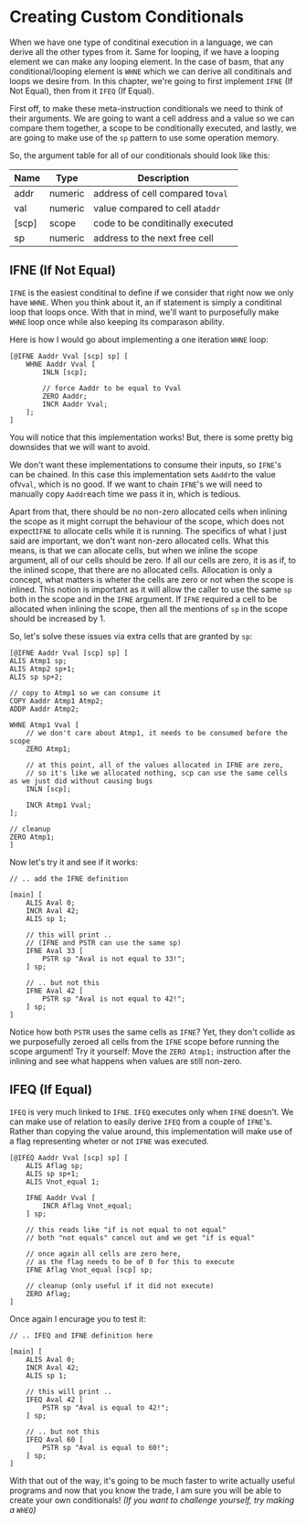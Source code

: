 # Creating Custom Conditionals

When we have one type of conditinal execution in a language, we can derive all the other types from it.
Same for looping, if we have a looping element we can make any looping element.
In the case of basm, that any conditional/looping element is `WHNE` which we can derive all conditinals and loops we desire from.
In this chapter, we're going to first implement `IFNE` (If Not Equal), then from it `IFEQ` (If Equal).

First off, to make these meta-instruction conditionals we need to think of their arguments.
We are going to want a cell address and a value so we can compare them together,
a scope to be conditionally executed, and lastly,
we are going to make use of the `sp` pattern to use some operation memory.

So, the argument table for all of our conditionals should look like this:


| Name  | Type    | Description                      |
| ------- | --------- | ---------------------------------- |
| addr  | numeric | address of cell compared to`val` |
| val   | numeric | value compared to cell at`addr`  |
| [scp] | scope   | code to be conditinally executed |
| sp    | numeric | address to the next free cell    |

## IFNE (If Not Equal)

`IFNE` is the easiest conditinal to define if we consider that right now we only have `WHNE`.
When you think about it, an if statement is simply a conditinal loop that loops once.
With that in mind, we'll want to purposefully make `WHNE` loop once while also keeping its comparason ability.

Here is how I would go about implementing a one iteration `WHNE` loop:

```basm
[@IFNE Aaddr Vval [scp] sp] [
    WHNE Aaddr Vval [
        INLN [scp];

        // force Aaddr to be equal to Vval
        ZERO Aaddr;
        INCR Aaddr Vval;
    ];
]
```

You will notice that this implementation works!
But, there is some pretty big downsides that we will want to avoid.

We don't want these implementations to consume their inputs, so `IFNE`'s can be chained.
In this case this implementation sets `Aaddr`to the value of`Vval`, which is no good.
If we want to chain `IFNE`'s we will need to manually copy `Aaddr`each time we pass it in, which is tedious.

Apart from that, there should be no non-zero allocated cells when inlining the scope as it might corrupt the behaviour of the scope,
which does not expect`IFNE` to allocate cells while it is running.
The specifics of what I just said are important, we don't want non-zero allocated cells.
What this means, is that we can allocate cells, but when we inline the scope argument, all of our cells should be zero.
If all our cells are zero, it is as if, to the inlined scope, that there are no allocated cells.
Allocation is only a concept, what matters is wheter the cells are zero or not when the scope is inlined.
This notion is important as it will allow the caller to use the same `sp` both in the scope and in the `IFNE` argument.
If `IFNE` required a cell to be allocated when inlining the scope, then all the mentions of `sp` in the scope should be increased by 1.

So, let's solve these issues via extra cells that are granted by `sp`:

```basm
[@IFNE Aaddr Vval [scp] sp] [
ALIS Atmp1 sp;
ALIS Atmp2 sp+1;
ALIS sp sp+2;

// copy to Atmp1 so we can consume it
COPY Aaddr Atmp1 Atmp2;
ADDP Aaddr Atmp2;

WHNE Atmp1 Vval [
    // we don't care about Atmp1, it needs to be consumed before the scope
    ZERO Atmp1;

    // at this point, all of the values allocated in IFNE are zero,
    // so it's like we allocated nothing, scp can use the same cells as we just did without causing bugs
    INLN [scp];

    INCR Atmp1 Vval;
];

// cleanup
ZERO Atmp1;
]
```

Now let's try it and see if it works:

```basm
// .. add the IFNE definition

[main] [
    ALIS Aval 0;
    INCR Aval 42;
    ALIS sp 1;
  
    // this will print ..
    // (IFNE and PSTR can use the same sp)
    IFNE Aval 33 [
        PSTR sp "Aval is not equal to 33!";
    ] sp;

    // .. but not this
    IFNE Aval 42 [
        PSTR sp "Aval is not equal to 42!";
    ] sp;
]
```

Notice how both `PSTR` uses the same cells as `IFNE`? Yet, they don't collide as we purposefully
zeroed all cells from the `IFNE` scope before running the scope argument!
Try it yourself: Move the `ZERO Atmp1;` instruction after the inlining
and see what happens when values are still non-zero.

## IFEQ (If Equal)

`IFEQ` is very much linked to `IFNE`. `IFEQ` executes only when `IFNE` doesn't.
We can make use of relation to easily derive `IFEQ` from a couple of `IFNE`'s.
Rather than copying the value around,
this implementation will make use of a flag representing wheter or not `IFNE` was executed.

```basm
[@IFEQ Aaddr Vval [scp] sp] [
    ALIS Aflag sp;
    ALIS sp sp+1;
    ALIS Vnot_equal 1;

    IFNE Aaddr Vval [
        INCR Aflag Vnot_equal;
    ] sp;

    // this reads like "if is not equal to not equal"
    // both "not equals" cancel out and we get "if is equal"

    // once again all cells are zero here,
    // as the flag needs to be of 0 for this to execute
    IFNE Aflag Vnot_equal [scp] sp;

    // cleanup (only useful if it did not execute)
    ZERO Aflag;
]
```

Once again I encurage you to test it:

```basm
// .. IFEQ and IFNE definition here

[main] [
    ALIS Aval 0;
    INCR Aval 42;
    ALIS sp 1;
  
    // this will print ..
    IFEQ Aval 42 [
        PSTR sp "Aval is equal to 42!";
    ] sp;

    // .. but not this
    IFEQ Aval 60 [
        PSTR sp "Aval is equal to 60!";
    ] sp;
]
```

With that out of the way, it's going to be much faster to write actually useful programs
and now that you know the trade, I am sure you will be able to create your own conditionals!
*(If you want to challenge yourself, try making a `WHEQ`)*
